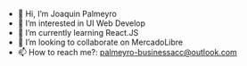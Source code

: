 - 👋 Hi, I’m Joaquin Palmeyro
- 👀 I’m interested in UI Web Develop
- 🌱 I’m currently learning React.JS
- 💞️ I’m looking to collaborate on MercadoLibre
- 📫 How to reach me?: palmeyro-businessacc@outlook.com

<!---
moneeto/moneeto is a ✨ special ✨ repository because its `README.md` (this file) appears on your GitHub profile.
You can click the Preview link to take a look at your changes.
--->
